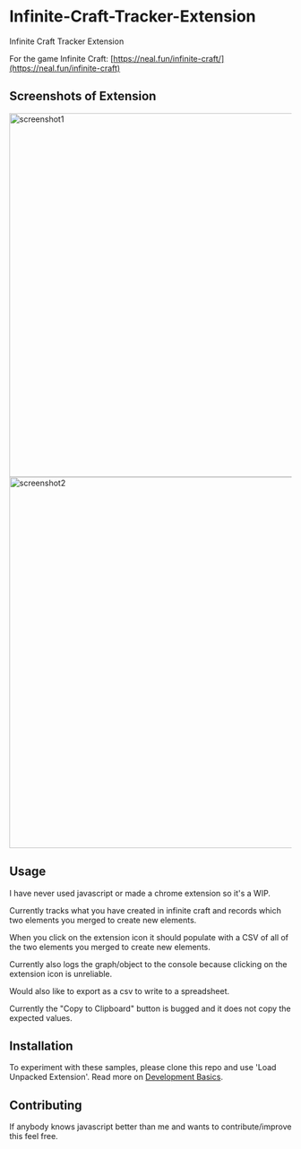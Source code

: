 # Infinite-Craft-Tracker-Extension
Infinite Craft Tracker Extension

For the game Infinite Craft: [https://neal.fun/infinite-craft/](https://neal.fun/infinite-craft) 

## Screenshots of Extension
<img width="650" alt="screenshot1" src="https://github.com/ArmaanSethi/Infinite-Craft-Tracker-Extension/assets/6432185/78796810-c607-4c4c-b9cd-529dd7d11360">

<img width="663" alt="screenshot2" src="https://github.com/ArmaanSethi/Infinite-Craft-Tracker-Extension/assets/6432185/9ba44021-0954-41ef-ace4-ef17a51ef6cd">

## Usage
I have never used javascript or made a chrome extension so it's a WIP.

Currently tracks what you have created in infinite craft and records which two elements you merged to create new elements.

When you click on the extension icon it should populate with a CSV of all of the two elements you merged to create new elements.

Currently also logs the graph/object to the console because clicking on the extension icon is unreliable. 

Would also like to export as a csv to write to a spreadsheet.

Currently the "Copy to Clipboard" button is bugged and it does not copy the expected values.

## Installation

To experiment with these samples, please clone this repo and use 'Load Unpacked Extension'.
Read more on [Development Basics](https://developer.chrome.com/docs/extensions/mv3/getstarted/development-basics/#load-unpacked).

## Contributing

If anybody knows javascript better than me and wants to contribute/improve this feel free.
